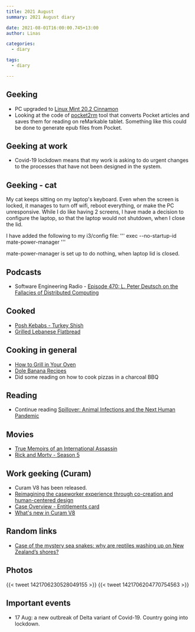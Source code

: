 ```yaml
---
title: 2021 August
summary: 2021 August diary

date: 2021-08-01T16:00:00.745+13:00
author: Linas

categories:
  - diary

tags:
  - diary

---
```


## Geeking

* PC upgraded to [Linux Mint 20.2 Cinnamon](https://www.linuxmint.com/rel_uma_cinnamon_whatsnew.php)
* Looking at the code of [pocket2rm](https://github.com/GliderGeek/pocket2rm) tool that converts Pocket articles and saves them for reading on reMarkable tablet. Something like this could be done to generate epub files from Pocket.  

## Geeking at work

* Covid-19 lockdown means that my work is asking to do urgent changes to the processes that have not been designed in the system. 

## Geeking - cat

My cat keeps sitting on my laptop's keyboard. Even when the screen is locked, it manages to turn off wifi, reboot everything, or make the PC unresponsive. While I do like having 2 screens, I have made a decision to configure the laptop, so that the laptop would not shutdown, when I close the lid.


I have added the following to my i3/config file:
'''
exec --no-startup-id mate-power-manager
'''     

mate-power-manager is set up to do nothing, when laptop lid is closed.
 
## Podcasts

* Software Engineering Radio - [Episode 470: L. Peter Deutsch on the Fallacies of Distributed Computing](https://www.se-radio.net/2021/07/episode-470-l-peter-deutsch-on-the-fallacies-of-distributed-computing/)

## Cooked

* [Posh Kebabs - Turkey Shish](https://www.cooked.com/uk/authors/Quadrille-Publishing/Posh-Kebabs/Poultry-kebabs/Turkey-shish-recipe)
* [Grilled Lebanese Flatbread](https://cooking.nytimes.com/recipes/1013233-grilled-lebanese-flatbread)

## Cooking in general

* [How to Grill in Your Oven](https://www.wikihow.com/Grill-in-Your-Oven)
* [Dole Banana Recipes](https://www.dolenz.co.nz/recipes/bananas)
* Did some reading on how to cook pizzas in a charcoal BBQ

## Reading

* Continue reading [Spillover: Animal Infections and the Next Human Pandemic](https://www.goodreads.com/book/show/17573681-spillover)

## Movies

* [True Memoirs of an International Assassin](https://www.imdb.com/title/tt1542768/)
* [Rick and Morty - Season 5](https://en.wikipedia.org/wiki/Rick_and_Morty_(season_5)) 

## Work geeking (Curam)

* Curam V8 has been released. 
* [Reimagining the caseworker experience through co-creation and human-centered design](https://www.ibm.com/blogs/watson-health/reimagining-caseworker-experience/)
* [Case Overview - Entitlements card](https://www.ibm.com/docs/en/spm/8.0.0?topic=overview-customizing-data-sources-entitlements-card)
* [What's new in Curam V8](https://www.ibm.com/docs/en/spm/8.0.0?topic=wn-whats-new-in-cram-social-program-management-800)

## Random links

* [Case of the mystery sea snakes: why are reptiles washing up on New Zealand’s shores?](https://www.theguardian.com/world/2021/aug/14/case-of-the-mystery-sea-snakes-why-are-reptiles-washing-up-on-new-zealands-shores)
 
## Photos

{{< tweet 1421706230528049155 >}}
{{< tweet 1421706204770754563 >}}

## Important events

* 17 Aug: a new outbreak of Delta variant of Covid-19. Country going into lockdown. 

